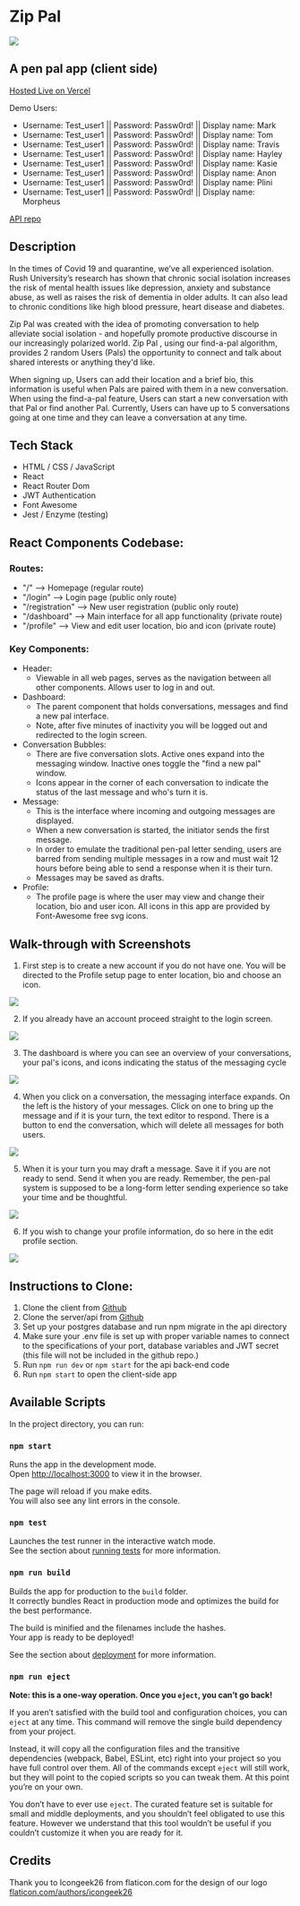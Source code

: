 # Zip Pal

![](src/images/zip-pal-logo.png)

## A pen pal app (client side)

[Hosted Live on Vercel](https://zippal.vercel.app/)

Demo Users:

- Username: Test_user1 || Password: Passw0rd! || Display name: Mark
- Username: Test_user1 || Password: Passw0rd! || Display name: Tom
- Username: Test_user1 || Password: Passw0rd! || Display name: Travis
- Username: Test_user1 || Password: Passw0rd! || Display name: Hayley
- Username: Test_user1 || Password: Passw0rd! || Display name: Kasie
- Username: Test_user1 || Password: Passw0rd! || Display name: Anon
- Username: Test_user1 || Password: Passw0rd! || Display name: Plini
- Username: Test_user1 || Password: Passw0rd! || Display name: Morpheus


[API repo](https://github.com/thinkful-ei-quail/zippal-api)

## Description

In the times of Covid 19 and quarantine, we’ve all experienced isolation. Rush University’s research has shown that chronic social isolation increases the risk of mental health issues like depression, anxiety and substance abuse, as well as raises the risk of dementia in older adults. It can also lead to chronic conditions like high blood pressure, heart disease and diabetes.

Zip Pal was created with the idea of promoting conversation to help alleviate social isolation - and hopefully promote productive discourse in our increasingly polarized world. Zip Pal , using our find-a-pal algorithm, provides 2 random Users (Pals) the opportunity to connect and talk about shared interests or anything they'd like.

When signing up, Users can add their location and a brief bio, this information is useful when Pals are paired with them in a new conversation. When using the find-a-pal feature, Users can start a new conversation with that Pal or find another Pal. Currently, Users can have up to 5 conversations going at one time and they can leave a conversation at any time.

## Tech Stack

- HTML / CSS / JavaScript
- React
- React Router Dom
- JWT Authentication
- Font Awesome
- Jest / Enzyme (testing)

## React Components Codebase:

### Routes:

- "/" --> Homepage (regular route)
- "/login" --> Login page (public only route)
- "/registration" --> New user registration (public only route)
- "/dashboard" --> Main interface for all app functionality (private route)
- "/profile" --> View and edit user location, bio and icon (private route)

### Key Components:

- Header:
  - Viewable in all web pages, serves as the navigation between all other components. Allows user to log in and out.
- Dashboard:
  - The parent component that holds conversations, messages and find a new pal interface.
  - Note, after five minutes of inactivity you will be logged out and redirected to the login screen.
- Conversation Bubbles:
  - There are five conversation slots. Active ones expand into the messaging window. Inactive ones toggle the "find a new pal" window.
  - Icons appear in the corner of each conversation to indicate the status of the last message and who's turn it is.
- Message:
  - This is the interface where incoming and outgoing messages are displayed.
  - When a new conversation is started, the initiator sends the first message.
  - In order to emulate the traditional pen-pal letter sending, users are barred from sending multiple messages in a row and must wait 12 hours before being able to send a response when it is their turn.
  - Messages may be saved as drafts.
- Profile:
  - The profile page is where the user may view and change their location, bio and user icon. All icons in this app are provided by Font-Awesome free svg icons.

## Walk-through with Screenshots

1. First step is to create a new account if you do not have one. You will be directed to the Profile setup page to enter location, bio and choose an icon.

![](src/images/rm01-registration-page.png)

2. If you already have an account proceed straight to the login screen.

![](src/images/rm02-login-page.png)

3. The dashboard is where you can see an overview of your conversations, your pal's icons, and icons indicating the status of the messaging cycle

![](src/images/rm03-dashboard.png)

4. When you click on a conversation, the messaging interface expands. On the left is the history of your messages. Click on one to bring up the message and if it is your turn, the text editor to respond. There is a button to end the conversation, which will delete all messages for both users.

![](src/images/rm04-message.png)

5. When it is your turn you may draft a message. Save it if you are not ready to send. Send it when you are ready. Remember, the pen-pal system is supposed to be a long-form letter sending experience so take your time and be thoughtful.

![](src/images/rm05-sending-message.png)

6. If you wish to change your profile information, do so here in the edit profile section.

![](src/images/rm06-profile-edit.png)

## Instructions to Clone:

1. Clone the client from [Github](https://github.com/thinkful-ei-quail/zippal-client)
2. Clone the server/api from [Github](https://github.com/thinkful-ei-quail/zippal-api)
3. Set up your postgres database and run npm migrate in the api directory
4. Make sure your .env file is set up with proper variable names to connect to the specifications of your port, database variables and JWT secret (this file will not be included in the github repo.)
5. Run `npm run dev` or `npm start` for the api back-end code
6. Run `npm start` to open the client-side app

## Available Scripts

In the project directory, you can run:

### `npm start`

Runs the app in the development mode.<br />
Open [http://localhost:3000](http://localhost:3000) to view it in the browser.

The page will reload if you make edits.<br />
You will also see any lint errors in the console.

### `npm test`

Launches the test runner in the interactive watch mode.<br />
See the section about [running tests](https://facebook.github.io/create-react-app/docs/running-tests) for more information.

### `npm run build`

Builds the app for production to the `build` folder.<br />
It correctly bundles React in production mode and optimizes the build for the best performance.

The build is minified and the filenames include the hashes.<br />
Your app is ready to be deployed!

See the section about [deployment](https://facebook.github.io/create-react-app/docs/deployment) for more information.

### `npm run eject`

**Note: this is a one-way operation. Once you `eject`, you can’t go back!**

If you aren’t satisfied with the build tool and configuration choices, you can `eject` at any time. This command will remove the single build dependency from your project.

Instead, it will copy all the configuration files and the transitive dependencies (webpack, Babel, ESLint, etc) right into your project so you have full control over them. All of the commands except `eject` will still work, but they will point to the copied scripts so you can tweak them. At this point you’re on your own.

You don’t have to ever use `eject`. The curated feature set is suitable for small and middle deployments, and you shouldn’t feel obligated to use this feature. However we understand that this tool wouldn’t be useful if you couldn’t customize it when you are ready for it.

## Credits

Thank you to Icongeek26 from flaticon.com for the design of our logo
[flaticon.com/authors/icongeek26](https://www.flaticon.com/authors/icongeek26)
